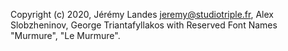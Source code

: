 Copyright (c) 2020, Jérémy Landes <jeremy@studiotriple.fr>, Alex Slobzheninov, George Triantafyllakos
with Reserved Font Names "Murmure", "Le Murmure".
